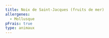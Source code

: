 ```yaml
---
title: Noix de Saint-Jacques (fruits de mer)
allergenes:
  - Mollusque
pFrais: true
type: animaux
---
```


